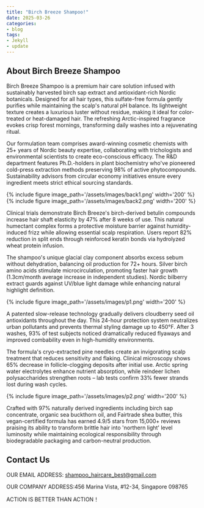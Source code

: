 ```yaml
---
title: "Birch Breeze Shampoo!"
date: 2025-03-26
categories:
- blog
tags:
- Jekyll
- update
---
```


## About Birch Breeze Shampoo

Birch Breeze Shampoo is a premium hair care solution infused with sustainably harvested birch sap extract and antioxidant-rich Nordic botanicals. Designed for all hair types, this sulfate-free formula gently purifies while maintaining the scalp's natural pH balance. Its lightweight texture creates a luxurious luster without residue, making it ideal for color-treated or heat-damaged hair. The refreshing Arctic-inspired fragrance evokes crisp forest mornings, transforming daily washes into a rejuvenating ritual.

Our formulation team comprises award-winning cosmetic chemists with 25+ years of Nordic beauty expertise, collaborating with trichologists and environmental scientists to create eco-conscious efficacy. The R&D department features Ph.D.-holders in plant biochemistry who've pioneered cold-press extraction methods preserving 98% of active phytocompounds. Sustainability advisors from circular economy initiatives ensure every ingredient meets strict ethical sourcing standards.

{% include figure image_path='/assets/images/back1.png' width='200' %}
{% include figure image_path='/assets/images/back2.png' width='200' %}

Clinical trials demonstrate Birch Breeze's birch-derived betulin compounds increase hair shaft elasticity by 47% after 8 weeks of use. This natural humectant complex forms a protective moisture barrier against humidity-induced frizz while allowing essential scalp respiration. Users report 82% reduction in split ends through reinforced keratin bonds via hydrolyzed wheat protein infusion.

The shampoo's unique glacial clay component absorbs excess sebum without dehydration, balancing oil production for 72+ hours. Silver birch amino acids stimulate microcirculation, promoting faster hair growth (1.3cm/month average increase in independent studies). Nordic bilberry extract guards against UV/blue light damage while enhancing natural highlight definition.

{% include figure image_path='/assets/images/p1.png' width='200' %}

A patented slow-release technology gradually delivers cloudberry seed oil antioxidants throughout the day. This 24-hour protection system neutralizes urban pollutants and prevents thermal styling damage up to 450°F. After 3 washes, 93% of test subjects noticed dramatically reduced flyaways and improved combability even in high-humidity environments.

The formula's cryo-extracted pine needles create an invigorating scalp treatment that reduces sensitivity and flaking. Clinical microscopy shows 65% decrease in follicle-clogging deposits after initial use. Arctic spring water electrolytes enhance nutrient absorption, while reindeer lichen polysaccharides strengthen roots – lab tests confirm 33% fewer strands lost during wash cycles.

{% include figure image_path='/assets/images/p2.png' width='200' %}

Crafted with 97% naturally derived ingredients including birch sap concentrate, organic sea buckthorn oil, and Fairtrade shea butter, this vegan-certified formula has earned 4.9/5 stars from 15,000+ reviews praising its ability to transform brittle hair into 'northern light' level luminosity while maintaining ecological responsibility through biodegradable packaging and carbon-neutral production.

## Contact Us

OUR EMAIL ADDRESS: shampoo_haircare_best@gmail.com

OUR COMPANY ADDRESS:456 Marina Vista, #12-34, Singapore 098765

ACTION IS BETTER THAN ACTION！
